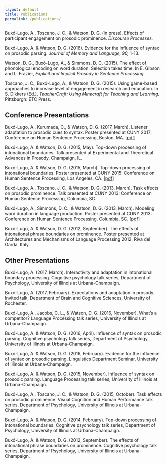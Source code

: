 ```yaml
---
layout: default
title: Publications
permalink: /publications/
---
```


Buxó-Lugo, A., Toscano, J. C., & Watson, D. G. (in press).  Effects of participant engagement on prosodic prominence.  *Discourse Processes.*

Buxó-Lugo, A. & Watson, D. G. (2016).  Evidence for the influence of syntax on prosodic parsing.  *Journal of Memory and Language, 90,* 1-13.

Watson, D. G., Buxó-Lugo, A., & Simmons, D. C. (2015).  The effect of phonological encoding on word duration: Selection takes time.  In E. Gibson and L. Frazier, *Explicit and Implicit Prosody in Sentence Processing.*

Toscano, J. C., Buxó-Lugo, A., & Watson, D. G. (2015).  Using game-based approaches to increase level of engagement in research and education.  In S. Dikkers (Ed.), *TeacherCraft: Using Minecraft for Teaching and Learning.*  Pittsburgh: ETC Press.

## Conference Presentations

Buxó-Lugo, A., Kurumada, C., & Watson, D. G. (2017, March).  Listener adaptation to prosodic cues to syntax.  Poster presented at CUNY 2017: Conference on Human Sentence Processing, Boston, MA. [[pdf]]({{site.baseurl}}/assets/CUNYBoundaryAdaptationABL.pdf)

Buxó-Lugo, A. & Watson, D. G. (2015, May).  Top-down processing of intonational boundaries.  Talk presented at Experimental and Theoretical Advances in Prosody, Champaign, IL. 

Buxó-Lugo, A. & Watson, D. G. (2015, March).  Top-down processing of intonational boundaries.  Poster presented at CUNY 2015: Conference on Human Sentence Processing, Los Angeles, CA. [[pdf]]({{site.baseurl}}/assets/TopDownBoundary_poster.pdf)

Buxó-Lugo, A., Toscano, J. C., & Watson, D. G. (2013, March).  Task effects on prosodic prominence.  Talk presented at CUNY 2013: Conference on Human Sentence Processing, Columbia, SC.

Buxó-Lugo, A., Simmons, D. C., & Watson, D. G. (2013, March).  Modeling word duration in language production.  Poster presented at CUNY 2013: Conference on Human Sentence Processing, Columbia, SC. [[pdf]]({{site.baseurl}}/assets/SRN_CUNY_poster.pdf)

Buxó-Lugo, A. & Watson, D. G. (2012, September).  The effects of intonational phrase boundaries on prominence.  Poster presented at Architectures and Mechanisms of Language Processing 2012, Riva del Garda, Italy. 

## Other Presentations

Buxó-Lugo, A. (2017, March).  Interactivity and adaptation in intonational boundary processing.  Cognitive psychology talk series, Department of Psychology, University of Illinois at Urbana-Champaign.

Buxó-Lugo, A. (2017, February).  Expectations and adaptation in prosody.  Invited talk, Department of Brain and Cognitive Sciences, University of Rochester.

Buxó-Lugo, A., Jacobs, C. L., & Watson, D. G. (2016, November).  What’s a competitor?  Language Processing talk series, University of Illinois at Urbana-Champaign.

Buxó-Lugo, A. & Watson, D. G. (2016, April).  Influence of syntax on prosodic parsing.  Cognitive psychology talk series, Department of Psychology, University of Illinois at Urbana-Champaign.

Buxó-Lugo, A. & Watson, D. G. (2016, February).  Evidence for the influence of syntax on prosodic parsing.  Linguistics Department Seminar, University of Illinois at Urbana-Champaign.

Buxó-Lugo, A. & Watson, D. G. (2015, November).  Influence of syntax on prosodic parsing.  Language Processing talk series, University of Illinois at Urbana-Champaign.

Buxó-Lugo, A., Toscano, J. C., & Watson, D. G. (2015, October).  Task effects on prosodic prominence.  Visual Cognition and Human Performance talk series, Department of Psychology, University of Illinois at Urbana-Champaign.

Buxó-Lugo, A. & Watson, D. G. (2014, February).  Top-down processing of intonational boundaries.  Cognitive psychology talk series, Department of Psychology, University of Illinois at Urbana-Champaign.

Buxó-Lugo, A. & Watson, D. G. (2012, September).  The effects of intonational phrase boundaries on prominence.  Cognitive psychology talk series, Department of Psychology, University of Illinois at Urbana-Champaign.

